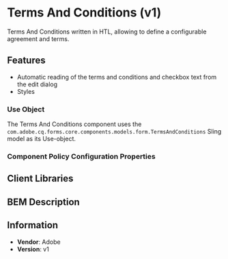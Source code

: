 <!--
Copyright 2022 Adobe

Licensed under the Apache License, Version 2.0 (the "License");
you may not use this file except in compliance with the License.
You may obtain a copy of the License at

    http://www.apache.org/licenses/LICENSE-2.0

Unless required by applicable law or agreed to in writing, software
distributed under the License is distributed on an "AS IS" BASIS,
WITHOUT WARRANTIES OR CONDITIONS OF ANY KIND, either express or implied.
See the License for the specific language governing permissions and
limitations under the License.
-->
Terms And Conditions (v1)
====
Terms And Conditions written in HTL, allowing to define a configurable agreement and terms.

## Features

* Automatic reading of the terms and conditions and checkbox text from the edit dialog
* Styles

### Use Object
The Terms And Conditions component uses the `com.adobe.cq.forms.core.components.models.form.TermsAndConditions` Sling model as its Use-object.

### Component Policy Configuration Properties
<WIP>

## Client Libraries
<WIP>

## BEM Description
<WIP>

## Information
* **Vendor**: Adobe
* **Version**: v1